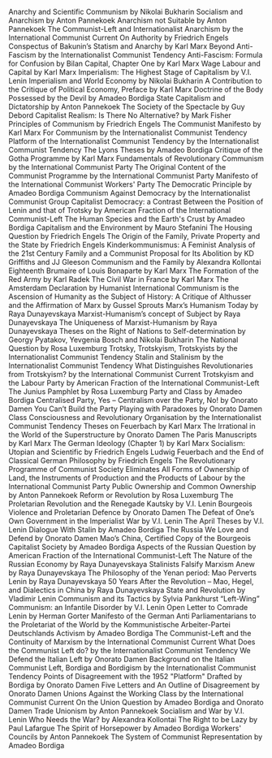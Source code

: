 Anarchy and Scientific Communism by Nikolai Bukharin
Socialism and Anarchism by Anton Pannekoek
Anarchism not Suitable by Anton Pannekoek
The Communist-Left and Internationalist Anarchism by the International Communist Current
On Authority by Friedrich Engels
Conspectus of Bakunin’s Statism and Anarchy by Karl Marx
Beyond Anti-Fascism by the Internationalist Communist Tendency
Anti-Fascism: Formula for Confusion by Bilan
Capital, Chapter One by Karl Marx
Wage Labour and Capital by Karl Marx
Imperialism: The Highest Stage of Capitalism by V.I. Lenin
Imperialism and World Economy by Nikolai Bukharin
A Contribution to the Critique of Political Economy, Preface by Karl Marx
Doctrine of the Body Possessed by the Devil by Amadeo Bordiga
State Capitalism and Dictatorship by Anton Pannekoek
The Society of the Spectacle by Guy Debord
Capitalist Realism: Is There No Alternative? by Mark Fisher
Principles of Communism by Friedrich Engels
The Communist Manifesto by Karl Marx
For Communism by the Internationalist Communist Tendency
Platform of the Internationalist Communist Tendency by the Internationalist Communist Tendency
The Lyons Theses by Amadeo Bordiga
Critique of the Gotha Programme by Karl Marx
Fundamentals of Revolutionary Communism by the International Communist Party
The Original Content of the Communist Programme by the International Communist Party
Manifesto of the International Communist Workers' Party
The Democratic Principle by Amadeo Bordiga
Communism Against Democracy by the Internationalist Communist Group
Capitalist Democracy: a Contrast Between the Position of Lenin and that of Trotsky by American Fraction of the International Communist-Left
The Human Species and the Earth's Crust by Amadeo Bordiga
Capitalism and the Environment by Mauro Stefanini
The Housing Question by Friedrich Engels
The Origin of the Family, Private Property and the State by Friedrich Engels
Kinderkommunismus: A Feminist Analysis of the 21st Century Family and a Communist Proposal for Its Abolition by KD Griffiths and JJ Gleeson
Communism and the Family by Alexandra Kollontai
Eighteenth Brumaire of Louis Bonaparte by Karl Marx
The Formation of the Red Army by Karl Radek
The Civil War in France by Karl Marx
The Amsterdam Declaration by Humanist International
Communism is the Ascension of Humanity as the Subject of History: A Critique of Althusser and the Affirmation of Marx by Gussel Sprouts
Marx’s Humanism Today by Raya Dunayevskaya
Marxist-Humanism’s concept of Subject by Raya Dunayevskaya
The Uniqueness of Marxist-Humanism by Raya Dunayevskaya
Theses on the Right of Nations to Self-determination by Georgy Pyatakov, Yevgenia Bosch and Nikolai Bukharin
The National Question by Rosa Luxemburg
Trotsky, Trotskyism, Trotskyists by the Internationalist Communist Tendency
Stalin and Stalinism by the Internationalist Communist Tendency
What Distinguishes Revolutionaries from Trotskyism? by the International Communist Current
Trotskyism and the Labour Party by American Fraction of the International Communist-Left
The Junius Pamphlet by Rosa Luxemburg
Party and Class by Amadeo Bordiga
Centralised Party, Yes – Centralism over the Party, No! by Onorato Damen
You Can’t Build the Party Playing with Paradoxes by Onorato Damen
Class Consciousness and Revolutionary Organisation by the Internationalist Communist Tendency
Theses on Feuerbach by Karl Marx
The Irrational in the World of the Superstructure by Onorato Damen
The Paris Manuscripts by Karl Marx
The German Ideology (Chapter 1) by Karl Marx
Socialism: Utopian and Scientific by Friedrich Engels
Ludwig Feuerbach and the End of Classical German Philosophy by Friedrich Engels
The Revolutionary Programme of Communist Society Eliminates All Forms of Ownership of Land, the Instruments of Production and the Products of Labour by the International Communist Party
Public Ownership and Common Ownership by Anton Pannekoek
Reform or Revolution by Rosa Luxemburg
The Proletarian Revolution and the Renegade Kautsky by V.I. Lenin
Bourgeois Violence and Proletarian Defence by Onorato Damen
The Defeat of One’s Own Government in the Imperialist War by V.I. Lenin
The April Theses by V.I. Lenin
Dialogue With Stalin by Amadeo Bordiga
The Russia We Love and Defend by Onorato Damen
Mao’s China, Certified Copy of the Bourgeois Capitalist Society by Amadeo Bordiga
Aspects of the Russian Question by American Fraction of the International Communist-Left
The Nature of the Russian Economy by Raya Dunayevskaya
Stalinists Falsify Marxism Anew by Raya Dunayevskaya
The Philosophy of the Yenan period: Mao Perverts Lenin by Raya Dunayevskaya
50 Years After the Revolution – Mao, Hegel, and Dialectics in China by Raya Dunayevskaya
State and Revolution by Vladimir Lenin
Communism and its Tactics by Sylvia Pankhurst
“Left-Wing” Communism: an Infantile Disorder by V.I. Lenin
Open Letter to Comrade Lenin by Herman Gorter
Manifesto of the German Anti Parliamentarians to the Proletariat of the World by the Kommunistische Arbeiter-Partei Deutschlands
Activism by Amadeo Bordiga
The Communist-Left and the Continuity of Marxism by the International Communist Current
What Does the Communist Left do? by the Internationalist Communist Tendency
We Defend the Italian Left by Onorato Damen
Background on the Italian Communist Left, Bordiga and Bordigism by the Internationalist Communist Tendency
Points of Disagreement with the 1952 "Platform" Drafted by Bordiga by Onorato Damen
Five Letters and An Outline of Disagreement by Onorato Damen
Unions Against the Working Class by the International Communist Current
On the Union Question by Amadeo Bordiga and Onorato Damen
Trade Unionism by Anton Pannekoek
Socialism and War by V.I. Lenin
Who Needs the War? by Alexandra Kollontai
The Right to be Lazy by Paul Lafargue
The Spirit of Horsepower by Amadeo Bordiga
Workers' Councils by Anton Pannekoek
The System of Communist Representation by Amadeo Bordiga
